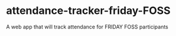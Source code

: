 # attendance-tracker-friday-FOSS
A web app that will track attendance for FRIDAY FOSS participants 
